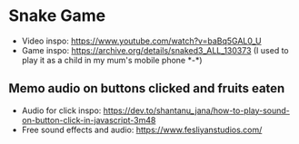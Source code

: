 # Snake Game

- Video inspo: https://www.youtube.com/watch?v=baBq5GAL0_U
- Game inspo: https://archive.org/details/snaked3_ALL_130373 (I used to play it as a child in my mum's mobile phone \*-\*)

## Memo audio on buttons clicked and fruits eaten

- Audio for click inspo: https://dev.to/shantanu_jana/how-to-play-sound-on-button-click-in-javascript-3m48
- Free sound effects and audio: https://www.fesliyanstudios.com/

